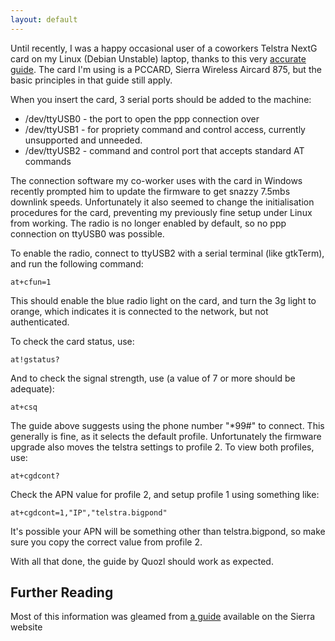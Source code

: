 ```yaml
---
layout: default
---
```

Until recently, I was a happy occasional user of a coworkers Telstra NextG card
on my Linux (Debian Unstable) laptop, thanks to this very [accurate
guide](http://quozl.linux.org.au/bp3-usb/). The card I'm using is a PCCARD,
Sierra Wireless Aircard 875, but the basic principles in that guide still apply.

When you insert the card, 3 serial ports should be added to the machine:

* /dev/ttyUSB0 - the port to open the ppp connection over
* /dev/ttyUSB1 - for propriety command and control access, currently unsupported and unneeded.
* /dev/ttyUSB2 - command and control port that accepts standard AT commands

The connection software my co-worker uses with the card in Windows recently prompted him
to update the firmware to get snazzy 7.5mbs downlink speeds. Unfortunately it also seemed
to change the initialisation procedures for the card, preventing my previously
fine setup under Linux from working. The radio is no longer enabled by default,
so no ppp connection on ttyUSB0 was possible.

To enable the radio, connect to ttyUSB2 with a serial terminal (like gtkTerm), and run the
following command:

    at+cfun=1

This should enable the blue radio light on the card, and turn the 3g light to orange, which 
indicates it is connected to the network, but not authenticated.

To check the card status, use:

    at!gstatus?

And to check the signal strength, use (a value of 7 or more should be adequate):

    at+csq

The guide above suggests using the phone number "\*99#" to connect. This generally
is fine, as it selects the default profile. Unfortunately the firmware upgrade also moves
the telstra settings to profile 2. To view both profiles, use: 

    at+cgdcont?

Check the APN value for profile 2, and setup profile 1 using something like:

    at+cgdcont=1,"IP","telstra.bigpond"

It's possible your APN will be something other than telstra.bigpond, so make sure you copy the 
correct value from profile 2.

With all that done, the guide by Quozl should work as expected.

## Further Reading

Most of this information was gleamed from [a guide](http://www.sierrawireless.com/faq/ShowFAQ.aspx?ID=1087) available on the Sierra website
